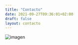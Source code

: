 ```yaml
---
title: "Contacto"
date: 2021-09-27T09:36:01+02:00
draft: false
layout: contacto
---
```


![imagen](/img/1.jpg)

